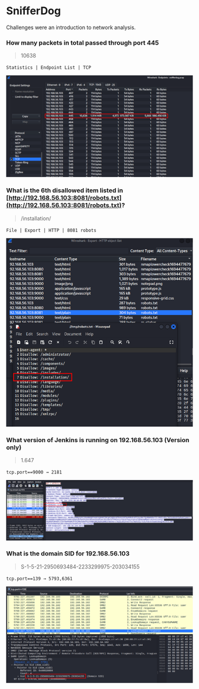 # SnifferDog

Challenges were an introduction to network analysis.

### How many packets in total passed through port 445

> 10638
> 

`Statistics | Endpoint List | TCP`

![Untitled](images/Untitled.png)

### What is the 6th disallowed item listed in [http://192.168.56.103:8081/robots.txt](http://192.168.56.103:8081/robots.txt)?

> /installation/
> 

`File | Export | HTTP | 8081 robots`

![Untitled](images/Untitled%201.png)

### What version of Jenkins is running on 192.168.56.103 (Version only)

> 1.647
> 

`tcp.port==9000 → 2181`

![Untitled](images/Untitled%202.png)

### What is the domain SID for 192.168.56.103

> S-1-5-21-2950693484-2233299975-203034155
> 

`tcp.port==139 → 5793,6361`

![Untitled](images/Untitled%203.png)